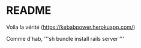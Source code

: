 # README


Voila la vérité (https://kebabpower.herokuapp.com/)

Comme d'hab,
'''sh
bundle install
rails server
'''
